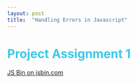 ```yaml
---
layout: post
title:  "Handling Errors in Javascript"
---
```


<h1 style="color:#3CCAE6">Project Assignment 1</h1>

<a class="jsbin-embed" href="http://jsbin.com/bodulam/embed?js,console">JS Bin on jsbin.com</a><script src="http://static.jsbin.com/js/embed.min.js?4.0.2"></script>
